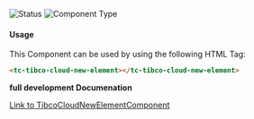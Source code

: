 
![Status][auto] ![Component Type][minor] <!--Component Meta {"created_by":"Auto", "reviewed_by":"Auto", "last_modified_by":"Auto", "comment":"*REMOVE?*"} Component Meta -->




#### Usage


This Component can be used by using the following HTML Tag:

```html
<tc-tibco-cloud-new-element></tc-tibco-cloud-new-element>
```


<b>full development Documenation</b>

[Link to TibcoCloudNewElementComponent](https://tibcosoftware.github.io/TCSTK-Angular/libdocs/tc-core-lib/components/TibcoCloudNewElementComponent.html)


[auto]: https://img.shields.io/badge/Status-auto%20generated-lightgrey.svg?style=flat "auto generated"

[manually]: https://img.shields.io/badge/Status-manually%20created-yellow.svg?style=flat "manually created"

[draft]: https://img.shields.io/badge/Status-draft-red.svg?style=flat "draft"

[review]: https://img.shields.io/badge/Status-need%20review-yellowgreen.svg?style=flat "need review"

[review done]: https://img.shields.io/badge/Status-review%20done-green.svg?style=flat "review done"

[finalized]: https://img.shields.io/badge/Status-finalized-brightgreen.svg?style=flat "finalized"

[top]: https://img.shields.io/badge/Component%20Type-Top-blue.svg?style=flat "top Component"

[major]: https://img.shields.io/badge/Component%20Type-major%20Component-blue.svg?style=flat "major Component"

[minor]: https://img.shields.io/badge/Component%20Type-minor%20Component-blue.svg?style=flat "minor Component"


